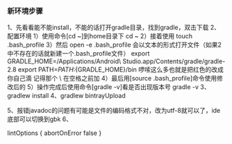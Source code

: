 ### 新环境步骤

1、先看看能不能install，不能的话打开gradle目录，找到gradle，双击下载
2、配置环境
1）使用命令[cd ~]到home目录下      cd ~
2）接着使用     touch .bash_profile
3）然后   open -e .bash_profile   会以文本的形式打开文件（如果2中不存在的话就新建一个.bash_profile文件）
    export GRADLE_HOME=/Applications/Android\ Studio.app/Contents/gradle/gradle-2.8
    export PATH=${PATH}:${GRADLE_HOME}/bin
    啰嗦这么多也就是把红色的改成你自己滴  记得那个 \     在空格之前加
4）最后用[source .bash_profile]命令使用修改后的
5）操作完成后使用命令[gradle -v]看是否出现版本号    gradle -v
3、gradlew install
4、gradlew bintrayUpload

5、报错javadoc的问题有可能是文件的编码格式不对，改为utf-8就可以了，ide底部可以切换到gbk
6、

lintOptions {
        abortOnError false
    }
